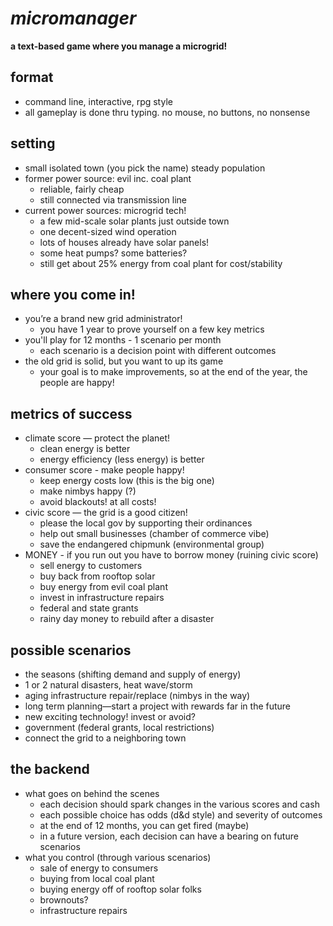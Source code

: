 # _micromanager_

**a text-based game where you manage a microgrid!**

## format

- command line, interactive, rpg style
- all gameplay is done thru typing. no mouse, no buttons, no nonsense

## setting

- small isolated town (you pick the name)
   steady population
- former power source: evil inc. coal plant
  - reliable, fairly cheap
  - still connected via transmission line
- current power sources: microgrid tech!
  - a few mid-scale solar plants just outside town
  - one decent-sized wind operation
  - lots of houses already have solar panels!
  - some heat pumps? some batteries?
  - still get about 25% energy from coal plant for cost/stability

## where you come in!

- you’re a brand new grid administrator!
  - you have 1 year to prove yourself on a few key metrics
- you'll play for 12 months - 1 scenario per month
  - each scenario is a decision point with different outcomes
- the old grid is solid, but you want to up its game
  - your goal is to make improvements, so at the end of the year, the people are happy!

## metrics of success

- climate score — protect the planet!
  - clean energy is better
  - energy efficiency (less energy) is better
- consumer score - make people happy!
  - keep energy costs low (this is the big one)
  - make nimbys happy (?)
  - avoid blackouts! at all costs!
- civic score — the grid is a good citizen!
  - please the local gov by supporting their ordinances
  - help out small businesses (chamber of commerce vibe)
  - save the endangered chipmunk (environmental group)
- MONEY - if you run out you have to borrow money (ruining civic score)
  - sell energy to customers
  - buy back from rooftop solar
  - buy energy from evil coal plant
  - invest in infrastructure repairs
  - federal and state grants
  - rainy day money to rebuild after a disaster

## possible scenarios

- the seasons (shifting demand and supply of energy)
- 1 or 2 natural disasters, heat wave/storm
- aging infrastructure repair/replace (nimbys in the way)
- long term planning—start a project with rewards far in the future
- new exciting technology! invest or avoid?
- government (federal grants, local restrictions)
- connect the grid to a neighboring town

## the backend

- what goes on behind the scenes
  - each decision should spark changes in the various scores and cash
  - each possible choice has odds (d&d style) and severity of outcomes
  - at the end of 12 months, you can get fired (maybe)
  - in a future version, each decision can have a bearing on future scenarios
- what you control (through various scenarios)
  - sale of energy to consumers
  - buying from local coal plant
  - buying energy off of rooftop solar folks
  - brownouts?
  - infrastructure repairs
